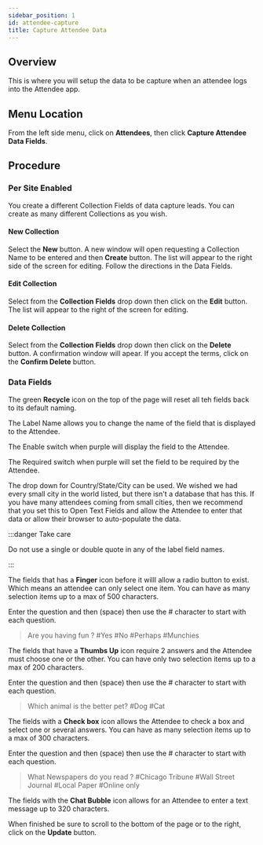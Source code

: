 ```yaml
---
sidebar_position: 1
id: attendee-capture
title: Capture Attendee Data
---
```


## Overview

This is where you will setup the data to be capture when an attendee logs into the Attendee app.

## Menu Location

From the left side menu, click on **Attendees**, then click **Capture Attendee Data Fields**.

## Procedure

### Per Site Enabled

You create a different Collection Fields of data capture leads.  You can create as many different Collections as you wish.

#### New Collection

Select the **New** button.  A new window will open requesting a Collection Name to be entered and then **Create** button.  The list will appear to the right side of the screen for editing.  Follow the directions in the Data Fields.

#### Edit Collection

Select from the **Collection Fields** drop down then click on the **Edit** button.  The list will appear to the right of the screen for editing.

#### Delete Collection

Select from the **Collection Fields** drop down then click on the **Delete** button. A confirmation window will apear.  If you accept the terms, click on the **Confirm Delete** button.

### Data Fields

The green **Recycle** icon on the top of the page will reset all teh fields back to its default naming.

The Label Name allows you to change the name of the field that is displayed to the Attendee. 

The Enable switch when purple will display the field to the Attendee.

The Required switch when purple will set the field to be required by the Attendee.

The drop down for Country/State/City can be used.  We wished we had every small city in the world listed, but there isn't a database that has this.  If you have many attendees coming from small cities, then we recommend that you set this to Open Text Fields and allow the Attendee to enter that data or allow their browser to auto-populate the data.



:::danger Take care

Do not use a single or double quote in any of the label field names.

:::




The fields that has a **Finger** icon before it willl allow a radio button to exist.  Which means an attendee can only select one item. You can have as many selection items up to a max of 500 characters.

Enter the question and then (space) then use the # character to start with each question. 

> Are you having fun ?  #Yes #No #Perhaps #Munchies

The fields that have a **Thumbs Up** icon require 2 answers and the Attendee must choose one or the other. You can have only two selection items up to a max of 200 characters.

Enter the question and then (space) then use the # character to start with each question. 

> Which animal is the better pet?  #Dog #Cat

The fields with a **Check box** icon allows the Attendee to check a box and select one or several answers. You can have as many selection items up to a max of 300 characters.

Enter the question and then (space) then use the # character to start with each question. 

> What Newspapers do you read ?  #Chicago Tribune #Wall Street Journal #Local Paper #Online only

The fields with the **Chat Bubble** icon allows for an Attendee to enter a text message up to 320 characters.

When finished be sure to scroll to the bottom of the page or to the right, click on the **Update** button.